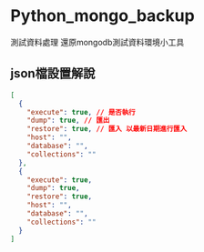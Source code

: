 # Python_mongo_backup

測試資料處理
還原mongodb測試資料環境小工具

## json檔設置解說

```json
[
  {
    "execute": true, // 是否執行
    "dump": true, // 匯出
    "restore": true, // 匯入 以最新日期進行匯入
    "host": "",
    "database": "",
    "collections": ""
  },
  {
    "execute": true,
    "dump": true,
    "restore": true,
    "host": "",
    "database": "",
    "collections": ""
  }
]
```